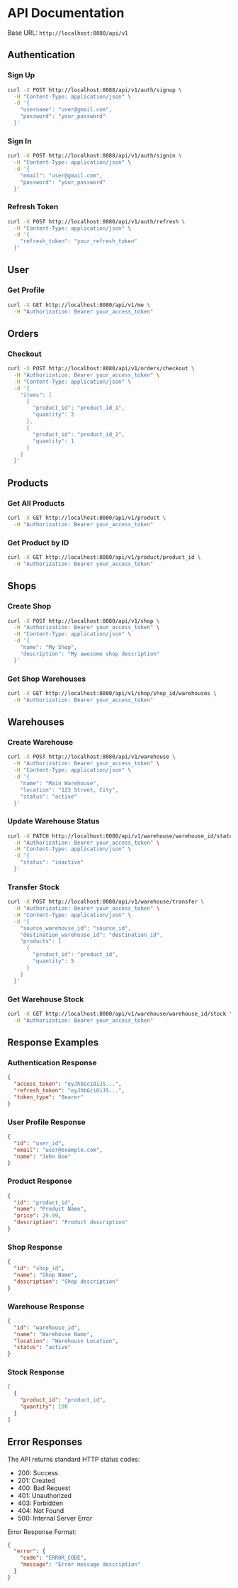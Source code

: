 # API Documentation

Base URL: `http://localhost:8080/api/v1`

## Authentication

### Sign Up
```bash
curl -X POST http://localhost:8088/api/v1/auth/signup \
  -H "Content-Type: application/json" \
  -d '{
    "username": "user@gmail.com",
    "password": "your_password"
  }'
```

### Sign In
```bash
curl -X POST http://localhost:8088/api/v1/auth/signin \
  -H "Content-Type: application/json" \
  -d '{
    "email": "user@gmail.com",
    "password": "your_password"
  }'
```

### Refresh Token
```bash
curl -X POST http://localhost:8080/api/v1/auth/refresh \
  -H "Content-Type: application/json" \
  -d '{
    "refresh_token": "your_refresh_token"
  }'
```

## User

### Get Profile
```bash
curl -X GET http://localhost:8080/api/v1/me \
  -H "Authorization: Bearer your_access_token"
```

## Orders

### Checkout
```bash
curl -X POST http://localhost:8080/api/v1/orders/checkout \
  -H "Authorization: Bearer your_access_token" \
  -H "Content-Type: application/json" \
  -d '{
    "items": [
      {
        "product_id": "product_id_1",
        "quantity": 2
      },
      {
        "product_id": "product_id_2",
        "quantity": 1
      }
    ]
  }'
```

## Products

### Get All Products
```bash
curl -X GET http://localhost:8080/api/v1/product \
  -H "Authorization: Bearer your_access_token"
```

### Get Product by ID
```bash
curl -X GET http://localhost:8080/api/v1/product/product_id \
  -H "Authorization: Bearer your_access_token"
```

## Shops

### Create Shop
```bash
curl -X POST http://localhost:8080/api/v1/shop \
  -H "Authorization: Bearer your_access_token" \
  -H "Content-Type: application/json" \
  -d '{
    "name": "My Shop",
    "description": "My awesome shop description"
  }'
```

### Get Shop Warehouses
```bash
curl -X GET http://localhost:8080/api/v1/shop/shop_id/warehouses \
  -H "Authorization: Bearer your_access_token"
```

## Warehouses

### Create Warehouse
```bash
curl -X POST http://localhost:8080/api/v1/warehouse \
  -H "Authorization: Bearer your_access_token" \
  -H "Content-Type: application/json" \
  -d '{
    "name": "Main Warehouse",
    "location": "123 Street, City",
    "status": "active"
  }'
```

### Update Warehouse Status
```bash
curl -X PATCH http://localhost:8080/api/v1/warehouse/warehouse_id/status \
  -H "Authorization: Bearer your_access_token" \
  -H "Content-Type: application/json" \
  -d '{
    "status": "inactive"
  }'
```

### Transfer Stock
```bash
curl -X POST http://localhost:8080/api/v1/warehouse/transfer \
  -H "Authorization: Bearer your_access_token" \
  -H "Content-Type: application/json" \
  -d '{
    "source_warehouse_id": "source_id",
    "destination_warehouse_id": "destination_id",
    "products": [
      {
        "product_id": "product_id",
        "quantity": 5
      }
    ]
  }'
```

### Get Warehouse Stock
```bash
curl -X GET http://localhost:8080/api/v1/warehouse/warehouse_id/stock \
  -H "Authorization: Bearer your_access_token"
```

## Response Examples

### Authentication Response
```json
{
  "access_token": "eyJhbGciOiJS...",
  "refresh_token": "eyJhbGciOiJS...",
  "token_type": "Bearer"
}
```

### User Profile Response
```json
{
  "id": "user_id",
  "email": "user@example.com",
  "name": "John Doe"
}
```

### Product Response
```json
{
  "id": "product_id",
  "name": "Product Name",
  "price": 29.99,
  "description": "Product description"
}
```

### Shop Response
```json
{
  "id": "shop_id",
  "name": "Shop Name",
  "description": "Shop description"
}
```

### Warehouse Response
```json
{
  "id": "warehouse_id",
  "name": "Warehouse Name",
  "location": "Warehouse Location",
  "status": "active"
}
```

### Stock Response
```json
[
  {
    "product_id": "product_id",
    "quantity": 100
  }
]
```

## Error Responses

The API returns standard HTTP status codes:

- 200: Success
- 201: Created
- 400: Bad Request
- 401: Unauthorized
- 403: Forbidden
- 404: Not Found
- 500: Internal Server Error

Error Response Format:
```json
{
  "error": {
    "code": "ERROR_CODE",
    "message": "Error message description"
  }
}
```